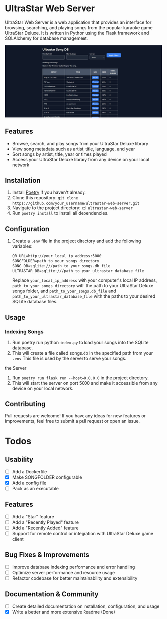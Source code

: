 # UltraStar Web Server
UltraStar Web Server is a web application that provides an interface for browsing, searching, and playing songs from the popular karaoke game UltraStar Deluxe. It is written in Python using the Flask framework and SQLAlchemy for database management.

![Image](doc/example.jpg)

## Features

- Browse, search, and play songs from your UltraStar Deluxe library
- View song metadata such as artist, title, language, and year
- Sort songs by artist, title, year or times played
- Access your UltraStar Deluxe library from any device on your local network

## Installation

1. Install [Poetry](https://python-poetry.org/docs/#installation) if you haven't already.
2. Clone this repository: `git clone https://github.com/your_username/ultrastar-web-server.git`
3. Navigate to the project directory: `cd ultrastar-web-server`
4. Run `poetry install` to install all dependencies.

## Configuration

1. Create a `.env` file in the project directory and add the following variables:

   ```
   QR_URL=http://your_local_ip_address:5000
   SONGFOLDER=path_to_your_songs_directory
   SONG_DB=sqlite:///path_to_your_songs.db_file
   ULTRASTAR_DB=sqlite:///path_to_your_ultrastar_database_file
   ```

   Replace `your_local_ip_address` with your computer's local IP address, `path_to_your_songs_directory` with the path to your UltraStar Deluxe songs folder, and `path_to_your_songs.db_file` and `path_to_your_ultrastar_database_file` with the paths to your desired SQLite database files.

## Usage

### Indexing Songs

1. Run poetry run python `index.py` to load your songs into the SQLite database.
2. This will create a file called songs.db in the specified path from your `.env` This file is used by the server to serve your songs.

 the Server

1. Run `poetry run flask run --host=0.0.0.0` in the project directory.
2. This will start the server on port 5000 and make it accessible from any device on your local network.

## Contributing

Pull requests are welcome! If you have any ideas for new features or improvements, feel free to submit a pull request or open an issue.

# Todos

## Usability

- [ ] Add a Dockerfile
- [x] Make SONGFOLDER configurable
- [x] Add a config file
- [ ] Pack as an executable

## Features

- [ ] Add a "Star" feature
- [ ] Add a "Recently Played" feature
- [ ] Add a "Recently Added" feature
- [ ] Support for remote control or integration with UltraStar Deluxe game client

## Bug Fixes & Improvements

- [ ] Improve database indexing performance and error handling
- [ ] Optimize server performance and resource usage
- [ ] Refactor codebase for better maintainability and extensibility

## Documentation & Community

- [ ] Create detailed documentation on installation, configuration, and usage
- [X] Write a better and more extensive Readme (Done)